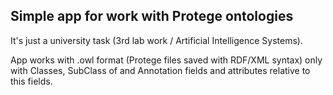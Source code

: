 ## Simple app for work with Protege ontologies

It's just a university task (3rd lab work / Artificial Intelligence Systems).

App works with .owl format (Protege files saved with RDF/XML syntax) only with Classes, SubClass of and Annotation fields and attributes relative to this fields.